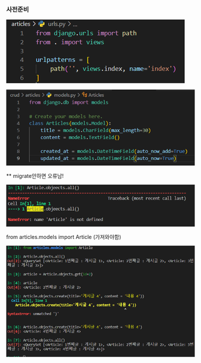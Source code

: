 ### 사전준비

![](Django_/2023-03-21-21-40-05-image.png)

![](Django_/2023-03-21-22-13-03-image.png)

** migrate안하면 오류남!

![](Django_/2023-03-21-22-53-36-image.png)

from articles.models import Article (가져와야함)

![](Django_/2023-03-21-23-05-35-image.png)

